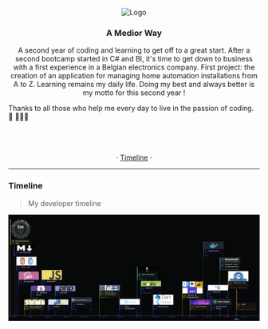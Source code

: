 
<p align="center">
    <img src="https://external-content.duckduckgo.com/iu/?u=https%3A%2F%2Fmiro.medium.com%2Fmax%2F2048%2F1*hl2lEcor8FphsXBHsXwYYA.jpeg&f=1&nofb=1" alt="Logo" width="300" height=150">
</p>

<h3 align="center">A Medior Way</h3>

<p align="center">
    A second year of coding and learning to get off to a great start. After a second bootcamp started in C# and BI, it's time to get down to business with a first experience in a Belgian electronics company. First project: the creation of an application for managing home automation installations from A to Z. 
   Learning remains my daily life. Doing my best and always better is my motto for this second year ! 
                 </p>
                 Thanks to all those who help me every day to live in the passion of coding. 🚀 🖤💛💖
<br />
<br />

</p>
<p align="center">
    <br />
    <br />
    ·
    <a href="#timeline">Timeline</a>
    ·
</p>

---

### Timeline

> My developer timeline

![Timeline](https://github.com/nicode-io/nicode-io/blob/master/images/Timeline.png)
